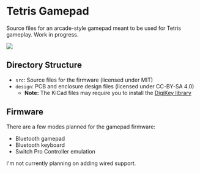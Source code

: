 # Tetris Gamepad

Source files for an arcade-style gamepad meant to be used for Tetris gameplay. Work in progress.

![](https://user-images.githubusercontent.com/2646487/156121738-c637d5b7-dae7-4425-8ae6-142c59491b01.png)

## Directory Structure

- `src`: Source files for the firmware (licensed under MIT)
- `design`: PCB and enclosure design files (licensed under CC-BY-SA 4.0)
  - **Note:** The KiCad files may require you to install the [DigiKey library](https://forum.digikey.com/t/importing-the-digi-key-kicad-library-into-kicad-5-0-0/4075)

## Firmware

There are a few modes planned for the gamepad firmware:

- Bluetooth gamepad
- Bluetooth keyboard
- Switch Pro Controller emulation

I'm not currently planning on adding wired support.